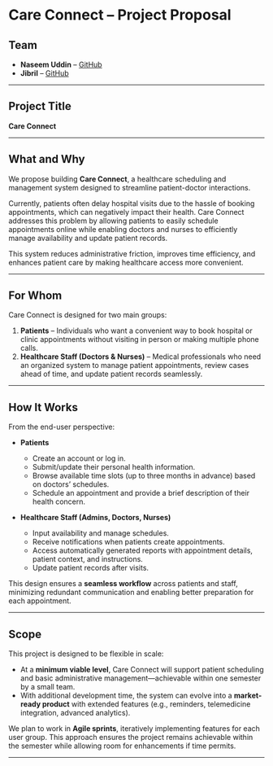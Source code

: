 # Care Connect – Project Proposal  

## Team  
- **Naseem Uddin** – [GitHub](https://github.com/Naseem-Uddin)  
- **Jibril** – [GitHub](https://github.com/Jibril1010)  

---

## Project Title  
**Care Connect**  

---

## What and Why  
We propose building **Care Connect**, a healthcare scheduling and management system designed to streamline patient-doctor interactions.  

Currently, patients often delay hospital visits due to the hassle of booking appointments, which can negatively impact their health. Care Connect addresses this problem by allowing patients to easily schedule appointments online while enabling doctors and nurses to efficiently manage availability and update patient records.  

This system reduces administrative friction, improves time efficiency, and enhances patient care by making healthcare access more convenient.  

---

## For Whom  
Care Connect is designed for two main groups:  

1. **Patients** – Individuals who want a convenient way to book hospital or clinic appointments without visiting in person or making multiple phone calls.  
2. **Healthcare Staff (Doctors & Nurses)** – Medical professionals who need an organized system to manage patient appointments, review cases ahead of time, and update patient records seamlessly.  

---

## How It Works  
From the end-user perspective:  

- **Patients**  
  - Create an account or log in.  
  - Submit/update their personal health information.  
  - Browse available time slots (up to three months in advance) based on doctors’ schedules.  
  - Schedule an appointment and provide a brief description of their health concern.  

- **Healthcare Staff (Admins, Doctors, Nurses)**  
  - Input availability and manage schedules.  
  - Receive notifications when patients create appointments.  
  - Access automatically generated reports with appointment details, patient context, and instructions.  
  - Update patient records after visits.  

This design ensures a **seamless workflow** across patients and staff, minimizing redundant communication and enabling better preparation for each appointment.  

---

## Scope  
This project is designed to be flexible in scale:  

- At a **minimum viable level**, Care Connect will support patient scheduling and basic administrative management—achievable within one semester by a small team.  
- With additional development time, the system can evolve into a **market-ready product** with extended features (e.g., reminders, telemedicine integration, advanced analytics).  

We plan to work in **Agile sprints**, iteratively implementing features for each user group. This approach ensures the project remains achievable within the semester while allowing room for enhancements if time permits.  

---